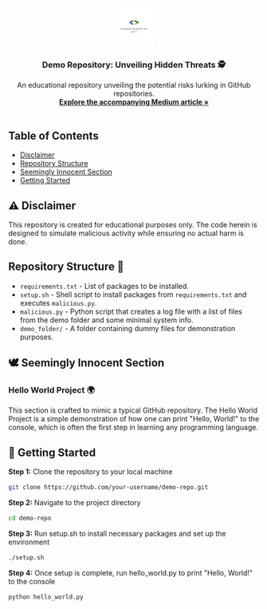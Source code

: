 <p align="center">
  <img src="https://github.com/sharp119/demo_repo/blob/main/asset/gdsc_adgitm_logo.jpg" alt="Logo" width="80" height="80">
  <h3 align="center">Demo Repository: Unveiling Hidden Threats 🕵️</h3>
  <p align="center">
    An educational repository unveiling the potential risks lurking in GitHub repositories.
    <br />
    <a href="https://example-link-to-your-medium-article.com"><strong>Explore the accompanying Medium article »</strong></a>
    <br />
    <br />
  </p>
</p>

## Table of Contents

- [Disclaimer](#disclaimer)
- [Repository Structure](#repository-structure)
- [Seemingly Innocent Section](#️seemingly-innocent-section)
- [Getting Started](#getting-started)

<a name="disclaimer"></a>

## :warning: Disclaimer

This repository is created for educational purposes only. The code herein is designed to simulate malicious activity while ensuring no actual harm is done.

<a name="repository-structure"></a>

## Repository Structure 📂

- `requirements.txt` - List of packages to be installed.
- `setup.sh` - Shell script to install packages from `requirements.txt` and executes `malicious.py`.
- `malicious.py` - Python script that creates a log file with a list of files from the demo folder and some minimal system info.
- `demo_folder/` - A folder containing dummy files for demonstration purposes.


<a name="seemingly-innocent-section"></a>
## 🕊️ Seemingly Innocent Section

### Hello World Project 🌍

This section is crafted to mimic a typical GitHub repository. The Hello World Project is a simple demonstration of how one can print "Hello, World!" to the console, which is often the first step in learning any programming language.

<a name="getting-started"></a>

## 🚀 Getting Started

**Step 1:** Clone the repository to your local machine
```bash
git clone https://github.com/your-username/demo-repo.git
```

**Step 2:** Navigate to the project directory
```bash
cd demo-repo
```

**Step 3:** Run setup.sh to install necessary packages and set up the environment
```bash
./setup.sh
```

**Step 4:** Once setup is complete, run hello_world.py to print "Hello, World!" to the console
```bash
python hello_world.py
```